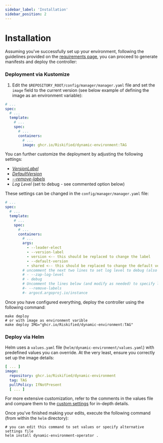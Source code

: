```yaml
---
sidebar_label: 'Installation'
sidebar_position: 2
---
```


# Installation

Assuming you've successfully set up your environment, following the guidelines provided on
the [requirements page](requirements.md), you can proceed to generate manifests and deploy the
controller:

### Deployment via Kustomize

1. Edit the `$REPOSITORY_ROOT/config/manager/manager.yaml` file and set the `image` field to the
   current version (see below example of defining the image as an environment variable):

```yaml
# ...
spec:
  # ...
  template:
    # ...
    spec:
      # ...
      containers:
        # ...
        image: ghcr.io/Riskified/dynamic-environment:TAG
```

You can further customize the deployment by adjusting the following settings:

* [_VersionLabel_](../references/custom-settings.md#versionlabel-and-defaultversion)
* [_DefaultVersion_](../references/custom-settings.md#versionlabel-and-defaultversion)
* [_--remove-labels_](../references/custom-settings.md#labels-to-remove-when-creating-overriding-deployments)
* _Log Level_ (set to debug - see commented option below)

These settings can be changed in the `config/manager/manager.yaml` file:

```yaml
# ...
spec:
  # ...
  template:
    # ...
    spec:
      # ...
      containers:
        # ...
        args:
          - --leader-elect
          - --version-label
          - version <-- this should be replaced to change the label
          - --default-version
          - shared <-- this should be replaced to change the default version
        # uncomment the next two lines to set log level to debug (also error is valid value, default is info)
        # - --zap-log-level
        # - debug
        # Uncomment the lines below (and modify as needed) to specify labels to be removed (comma-separated list)
        #- --remove-labels
        #- argocd.argoproj.io/instance
```

Once you have configured everything, deploy the controller using the following command:

```shell
make deploy
# or with image as environment varible
make deploy IMG="ghcr.io/Riskified/dynamic-environment:TAG"
```

### Deploy via Helm

Helm uses a `values.yaml` file (`helm/dynamic-environment/values.yaml`) with predefined values
you can override. At the very least, ensure you correctly set up the image details:

```yaml title=values.yaml
[ ... ]
image:
  repository: ghcr.io/Riskified/dynamic-environment
  tag: TAG
  pullPolicy: IfNotPresent
  [ ... ]
```

For more extensive customization, refer to the comments in the values file and compare them to
the [custom settings](../references/custom-settings.md) for in-depth details.

Once you've finished making your edits, execute the following command (from within the `helm`
directory):

```shell
# you can edit this command to set values or specify alternative settings file
helm install dynamic-environment-operator .
```